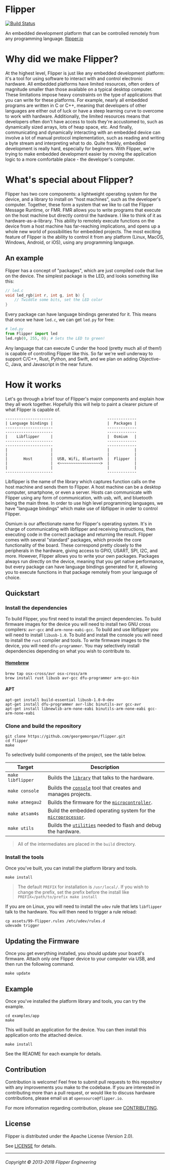 # Flipper

[![Build Status](https://travis-ci.org/flipper-io/flipper.svg?branch=master)](https://travis-ci.org/flipper-io/flipper)

An embedded development platform that can be controlled remotely from any
programming language. [flipper.io](https://flipper.io)

# Why did we make Flipper?

At the highest level, Flipper is just like any embedded development platform:
it's a tool for using software to interact with and control electronic
hardware. All embedded platforms have limited resources, often orders of
magnitude smaller than those available on a typical desktop computer. These
limitations impose heavy constraints on the type of applications that you can
write for these platforms.
For example, nearly all embedded programs are written in C or C++, meaning
that developers of other languages are either out of luck or have a steep
learning curve to overcome to work with hardware. Additionally, the limited
resources means that developers often don't have access to tools they're
accustomed to, such as dynamically sized arrays, lots of heap space, etc.
And finally, communicating and dynamically interacting with an embedded
device can involve a lot of manual protocol implementation, such as reading
and writing a byte stream and interpreting what to do.
Quite frankly, embedded development is really hard, especially for beginners.
With Flipper, we're trying to make embedded development easier by moving the
application logic to a more comfortable place - the developer's computer.

# What's special about Flipper?

Flipper has two core components: a lightweight operating system for the
device, and a library to install on "host machines", such as the developer's
computer. Together, these form a system that we like to call the Flipper
Message Runtime, or FMR. FMR allows you to write programs that execute on the
host machine but directly control the hardware. I like to think of it as
hardware-as-a-library. This ability to remotely execute functions on the
device from a host machine has far-reaching implications, and opens up a
whole new world of possibilities for embedded projects. The most exciting
feature of Flipper is the ability to control it from any platform (Linux,
MacOS, Windows, Android, or iOS), using any programming language.

## An example

Flipper has a concept of "packages", which are just compiled code that live
on the device. The simplest package is the LED, and looks something like this:

```c
// led.c
void led_rgb(int r, int g, int b) {
    // Twiddle some bits, set the LED color
}
```

Every package can have language bindings generated for it. This means that
once we have `led.c`, we can get `led.py` for free:

```py
# led.py
from Flipper import led
led.rgb(0, 255, 0); # Sets the LED to green!
```

Any language that can execute C under the hood (pretty much all of them!) is
capable of controlling Flipper like this. So far we're well underway to support
C/C++, Rust, Python, and Swift, and we plan on adding Objective-C, Java, and
Javascript in the near future.

# How it works

Let's go through a brief tour of Flipper's major components and explain how
they all work together. Hopefully this will help to paint a clearer picture
of what Flipper is capable of.

```
---------------------                        -------------
| Language bindings |                        |  Packages |
---------------------                        -------------
---------------------                        -------------
|    Libflipper     |                        |  Osmium   |
---------------------                        -------------
---------------------                        -------------
|                   |                        |           |
|                   |                        |           |
|       Host        |  USB, Wifi, Bluetooth  |  Flipper  |
|                   |  <~~~~~~~~~~~~~~~~~~>  |           |
|                   |                        |           |
---------------------                        -------------
```

Libflipper is the name of the library which captures function calls on the
host machine and sends them to Flipper. A host machine can be a desktop
computer, smartphone, or even a server. Hosts can communicate with Flipper
using any form of communication, with usb, wifi, and bluetooth being the main
three. In order to use high level programming languages, we have
"language bindings" which make use of libflipper in order to control Flipper.

Osmium is our affectionate name for Flipper's operating system. It's in charge
of communicating with libflipper and receiving instructions, then executing
code in the correct package and returning the result. Flipper comes with
several "standard" packages, which provide the core functionality of the board.
These correspond pretty closely to the peripherals in the hardware, giving
access to GPIO, USART, SPI, I2C, and more. However, Flipper allows you to
write your own packages. Packages always run directly on the device, meaning
that you get native performance, but every package can have language bindings
generated for it, allowing you to execute functions in that package remotely
from your language of choice.

## Quickstart

### Install the dependencies

To build Flipper, you first need to install the project dependencies. To build
firmware images for the device you will need to install two GNU cross
compilers: `avr-gcc` and `arm-none-eabi-gcc`. To build and use libflipper you
will need to install `libusb-1.0`. To build and install the console you will
need to install the `rust` compiler and tools. To write firmware images to the
device, you will need `dfu-programmer`. You may selectively install dependencies
depending on what you wish to contribute to.

#### [Homebrew](https://brew.sh/)

```
brew tap osx-cross/avr osx-cross/arm
brew install rust libusb avr-gcc dfu-programmer arm-gcc-bin
```

#### APT

```
apt-get install build-essential libusb-1.0-0-dev
apt-get install dfu-programmer avr-libc binutils-avr gcc-avr
apt-get install libnewlib-arm-none-eabi binutils-arm-none-eabi gcc-arm-none-eabi
```

### Clone and build the repository

```
git clone https://github.com/georgemorgan/flipper.git
cd flipper
make
```

To selectively build components of the project, see the table below.

|      Target     |                      Description                      |
|-----------------|-------------------------------------------------------|
| `make libflipper` | Builds the [`library`](./library) that talks to the hardware. |
| `make console` | Builds the [`console`](./console) tool that creates and manages projects. |
| `make atmegau2` | Builds the firmware for the [`microcontroller`](./carbon/atmegau2). |
| `make atsam4s`| Build the embedded operating system for the [`microprocessor`](./carbon/atsam4s). |
| `make utils` | Builds the [`utilities`](./utils) needed to flash and debug the hardware. |

> All of the intermediates are placed in the `build` directory.

### Install the tools

Once you've built, you can install the platform library and tools.

```
make install
```
> The default `PREFIX` for installation is `/usr/local/`. If you wish to change the prefix, set the prefix before the install like `PREFIX=/path/to/prefix make install`

If you are on Linux, you will need to install the `udev` rule that lets
`libflipper` talk to the hardware. You will then need to trigger a rule reload:

```
cp assets/99-flipper.rules /etc/udev/rules.d
udevadm trigger
```

## Updating the Firmware

Once you get everything installed, you should update your board's firmware.
Attach only one Flipper device to your computer via USB, and then run the
following command.

```
make update
```

## Example

Once you've installed the platform library and tools, you can try the example.
```
cd examples/app
make
```

This will build an application for the device. You can then install this
application onto the attached device.
```
make install
```

See the README for each example for details.

## Contribution

Contribution is welcome! Feel free to submit pull requests to this repository
with any improvements you make to the codebase. If you are interested in
contributing more than a pull request, or would like to discuss hardware
contributions, please email us at `opensource@flipper.io`.

For more information regarding contribution, please see
[CONTRIBUTING](./CONTRIBUTING.md).

## License

Flipper is distributed under the Apache License (Version 2.0).

See [LICENSE](./LICENSE) for details.

---

###### Copyright © 2013-2018 Flipper Engineering
